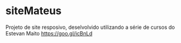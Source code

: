 # siteMateus
Projeto de site resposivo, deselvolvido utilizando a série de cursos do Estevan Maito https://goo.gl/icBnLd
